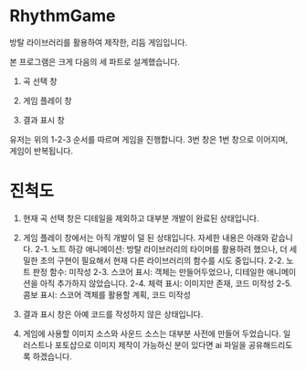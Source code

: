 # RhythmGame

방탈 라이브러리를 활용하여 제작한, 리듬 게임입니다.


본 프로그램은 크게 다음의 세 파트로 설계했습니다.

1. 곡 선택 창

2. 게임 플레이 창

3. 결과 표시 창

유저는 위의 1-2-3 순서를 따르며 게임을 진행합니다. 3번 창은 1번 창으로 이어지며, 게임이 반복됩니다.

# 진척도

1. 현재 곡 선택 창은 디테일을 제외하고 대부분 개발이 완료된 상태입니다.

2. 게임 플레이 창에서는 아직 개발이 덜 된 상태입니다. 자세한 내용은 아래와 같습니다.
2-1. 노트 하강 애니메이션: 방탈 라이브러리의 타이머를 활용하려 했으나, 더 세밀한 초의 구현이 필요해서 현재 다른 라이브러리의 함수를 시도 중입니다.
2-2. 노트 판정 함수: 미작성
2-3. 스코어 표시: 객체는 만들어두었으나, 디테일한 애니메이션을 아직 추가하지 않았습니다.
2-4. 체력 표시: 이미지만 존재, 코드 미작성
2-5. 콤보 표시: 스코어 객체를 활용할 계획, 코드 미작성

3. 결과 표시 창은 아예 코드를 작성하지 않은 상태입니다.

4. 게임에 사용할 이미지 소스와 사운드 소스는 대부분 사전에 만들어 두었습니다. 일러스트나 포토샵으로 이미지 제작이 가능하신 분이 있다면 ai 파일을 공유해드리도록 하겠습니다.
